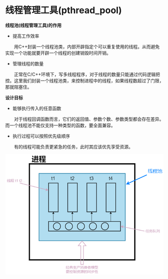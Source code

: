 # 线程管理工具(pthread_pool)

**线程池(线程管理工具)的作用**

- 提高工作效率

&emsp;&emsp;用C++封装一个线程池类，内部开辟指定个可以重复使用的线程。从而避免实现一个功能就要开辟一个线程的创建销毁时间开销。

- 管理线程的数量

&emsp;&emsp;正常在C/C++环境下，写多线程程序，对于线程的数量只能通过代码逻辑把控。这里我们封装一个线程池类，来控制进程中的线程，如果线程数超过了门限，那就阻塞住。

**设计目标**

- 能够执行传入的任意函数

&emsp;&emsp;对于线程回调函数而言，它们的返回值、参数个数、参数类型都会存在差异。而一个线程池不能仅支持一种类型的函数，要全面兼容。

- 执行过程可以按照优先级顺序

&emsp;&emsp;有的线程可能负责更紧急的任务，此时其应该优先享受资源。

![](png\概述图.png)

